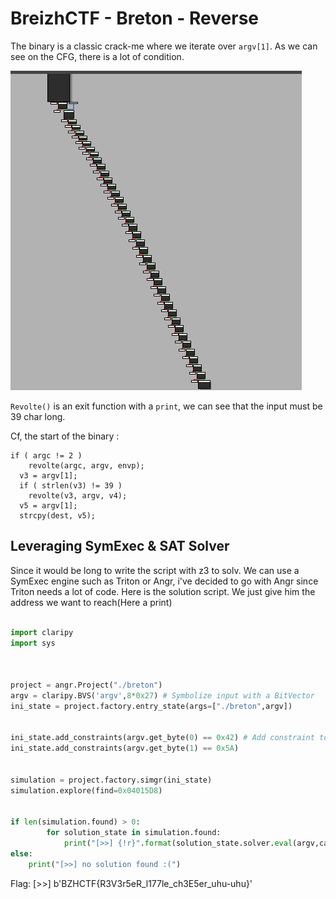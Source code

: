 # BreizhCTF - Breton - Reverse


The binary is a classic crack-me where we iterate over `argv[1]`. As we can see on the CFG, there is a lot of condition.

![](Screenshot_20230319_184125.png)



`Revolte()` is an exit function with a `print`, we can see that the input must be 39 char long.

Cf, the start of the binary : 
```
if ( argc != 2 )
    revolte(argc, argv, envp);
  v3 = argv[1];
  if ( strlen(v3) != 39 )
    revolte(v3, argv, v4);
  v5 = argv[1];
  strcpy(dest, v5);

```



## Leveraging SymExec & SAT Solver

Since it would be long to write the script with z3 to solv. We can use a SymExec engine such as Triton or Angr, i've decided to go with Angr since Triton needs a lot of code. Here is the solution script. We just give him the address we want to reach(Here a print)


```python

import claripy
import sys



project = angr.Project("./breton")
argv = claripy.BVS('argv',8*0x27) # Symbolize input with a BitVector 
ini_state = project.factory.entry_state(args=["./breton",argv])


ini_state.add_constraints(argv.get_byte(0) == 0x42) # Add constraint to the model 
ini_state.add_constraints(argv.get_byte(1) == 0x5A)


simulation = project.factory.simgr(ini_state)
simulation.explore(find=0x04015D8)


if len(simulation.found) > 0:
        for solution_state in simulation.found:
            print("[>>] {!r}".format(solution_state.solver.eval(argv,cast_to=bytes)))
else:
    print("[>>] no solution found :(")
```





Flag: [>>] b'BZHCTF{R3V3r5eR_l177le_ch3E5er_uhu-uhu}'


